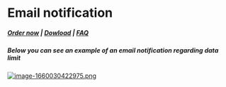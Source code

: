# Email notification

#####  [Order now](https://panel.puqcloud.com/index.php?rp=/store/whmcs-module-nextcloud) | [Dowload](https://download.puqcloud.com/WHMCS/servers/PUQ_WHMCS-Nextcloud/) | [FAQ](https://faq.puqcloud.com/)

##### **Below you can see an example of an email notification regarding data limit**

[![image-1660030422975.png](https://doc.puq.info/uploads/images/gallery/2022-08/scaled-1680-/image-1660030422975.png)](https://doc.puq.info/uploads/images/gallery/2022-08/image-1660030422975.png)
